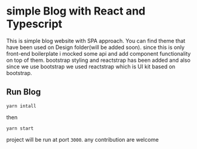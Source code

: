 # simple Blog with React and Typescript
This is simple blog website with SPA approach. You can find theme that have been used on Design folder(will be added soon).
since this is only front-end boilerplate i mocked some api and add component functionality on top of them.
bootstrap styling and reactstrap has been added and also since we use bootstrap we used reactstrap which is UI kit based on bootstrap.
## Run Blog
`yarn intall`

then 

`yarn start`

project will be run at port `3000`.
any contribution are welcome
